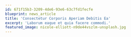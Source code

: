 ```yaml
---
id: 671f15b3-3209-4de6-93e6-63c7fd1fecfe
blueprint: news_article
title: 'Consectetur Corporis Aperiam Debitis Ea'
excerpt: 'Laborum eaque et quia facere commodi.'
featured_image: nicole-elliott-n9de44vszlm-unsplash.jpg
---
```

